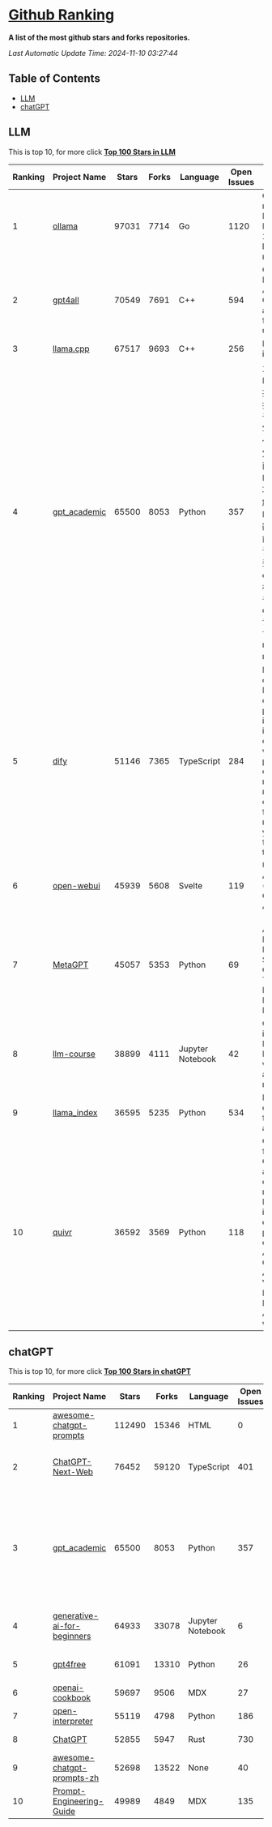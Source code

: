 [Github Ranking](./README.md)
==========

**A list of the most github stars and forks repositories.**

*Last Automatic Update Time: 2024-11-10 03:27:44*

## Table of Contents
 * [LLM](#LLM)
 * [chatGPT](#chatGPT)

## LLM

This is top 10, for more click **[Top 100 Stars in LLM](Top100/LLM.md)**

| Ranking | Project Name | Stars | Forks | Language | Open Issues | Description | Last Commit |
| ------- | ------------ | ----- | ----- | -------- | ----------- | ----------- | ----------- |
| 1 | [ollama](https://github.com/ollama/ollama) | 97031 | 7714 | Go | 1120 | Get up and running with Llama 3.2, Mistral, Gemma 2, and other large language models. | 2024-11-09T06:21:55Z |
| 2 | [gpt4all](https://github.com/nomic-ai/gpt4all) | 70549 | 7691 | C++ | 594 | GPT4All: Run Local LLMs on Any Device. Open-source and available for commercial use. | 2024-11-09T00:20:08Z |
| 3 | [llama.cpp](https://github.com/ggerganov/llama.cpp) | 67517 | 9693 | C++ | 256 | LLM inference in C/C++ | 2024-11-10T00:22:23Z |
| 4 | [gpt_academic](https://github.com/binary-husky/gpt_academic) | 65500 | 8053 | Python | 357 | 为GPT/GLM等LLM大语言模型提供实用化交互接口，特别优化论文阅读/润色/写作体验，模块化设计，支持自定义快捷按钮&函数插件，支持Python和C++等项目剖析&自译解功能，PDF/LaTex论文翻译&总结功能，支持并行问询多种LLM模型，支持chatglm3等本地模型。接入通义千问, deepseekcoder, 讯飞星火, 文心一言, llama2, rwkv, claude2, moss等。 | 2024-11-09T10:20:08Z |
| 5 | [dify](https://github.com/langgenius/dify) | 51146 | 7365 | TypeScript | 284 | Dify is an open-source LLM app development platform. Dify's intuitive interface combines AI workflow, RAG pipeline, agent capabilities, model management, observability features and more, letting you quickly go from prototype to production. | 2024-11-09T06:45:19Z |
| 6 | [open-webui](https://github.com/open-webui/open-webui) | 45939 | 5608 | Svelte | 119 | User-friendly AI Interface (Supports Ollama, OpenAI API, ...) | 2024-11-10T02:01:25Z |
| 7 | [MetaGPT](https://github.com/geekan/MetaGPT) | 45057 | 5353 | Python | 69 | 🌟 The Multi-Agent Framework: First AI Software Company, Towards Natural Language Programming | 2024-11-09T04:43:20Z |
| 8 | [llm-course](https://github.com/mlabonne/llm-course) | 38899 | 4111 | Jupyter Notebook | 42 | Course to get into Large Language Models (LLMs) with roadmaps and Colab notebooks. | 2024-07-28T22:17:43Z |
| 9 | [llama_index](https://github.com/run-llama/llama_index) | 36595 | 5235 | Python | 534 | LlamaIndex is a data framework for your LLM applications | 2024-11-09T22:39:05Z |
| 10 | [quivr](https://github.com/QuivrHQ/quivr) | 36592 | 3569 | Python | 118 | Opiniated RAG for integrating GenAI in your apps 🧠   Focus on your product rather than the RAG. Easy integration in existing products with customisation!  Any LLM: GPT4, Groq, Llama. Any Vectorstore: PGVector, Faiss. Any Files. Anyway you want.  | 2024-11-09T14:34:46Z |


## chatGPT

This is top 10, for more click **[Top 100 Stars in chatGPT](Top100/chatGPT.md)**

| Ranking | Project Name | Stars | Forks | Language | Open Issues | Description | Last Commit |
| ------- | ------------ | ----- | ----- | -------- | ----------- | ----------- | ----------- |
| 1 | [awesome-chatgpt-prompts](https://github.com/f/awesome-chatgpt-prompts) | 112490 | 15346 | HTML | 0 | This repo includes ChatGPT prompt curation to use ChatGPT better. | 2024-09-26T13:36:47Z |
| 2 | [ChatGPT-Next-Web](https://github.com/ChatGPTNextWeb/ChatGPT-Next-Web) | 76452 | 59120 | TypeScript | 401 | A cross-platform ChatGPT/Gemini UI (Web / PWA / Linux / Win / MacOS). 一键拥有你自己的跨平台 ChatGPT/Gemini 应用。 | 2024-11-07T12:06:30Z |
| 3 | [gpt_academic](https://github.com/binary-husky/gpt_academic) | 65500 | 8053 | Python | 357 | 为GPT/GLM等LLM大语言模型提供实用化交互接口，特别优化论文阅读/润色/写作体验，模块化设计，支持自定义快捷按钮&函数插件，支持Python和C++等项目剖析&自译解功能，PDF/LaTex论文翻译&总结功能，支持并行问询多种LLM模型，支持chatglm3等本地模型。接入通义千问, deepseekcoder, 讯飞星火, 文心一言, llama2, rwkv, claude2, moss等。 | 2024-11-09T10:20:08Z |
| 4 | [generative-ai-for-beginners](https://github.com/microsoft/generative-ai-for-beginners) | 64933 | 33078 | Jupyter Notebook | 6 | 21 Lessons, Get Started Building with Generative AI  🔗 https://microsoft.github.io/generative-ai-for-beginners/ | 2024-11-07T14:56:14Z |
| 5 | [gpt4free](https://github.com/xtekky/gpt4free) | 61091 | 13310 | Python | 26 | The official gpt4free repository \| various collection of powerful language models | 2024-10-30T08:59:27Z |
| 6 | [openai-cookbook](https://github.com/openai/openai-cookbook) | 59697 | 9506 | MDX | 27 | Examples and guides for using the OpenAI API | 2024-11-08T20:52:00Z |
| 7 | [open-interpreter](https://github.com/OpenInterpreter/open-interpreter) | 55119 | 4798 | Python | 186 | A natural language interface for computers | 2024-11-10T00:40:36Z |
| 8 | [ChatGPT](https://github.com/lencx/ChatGPT) | 52855 | 5947 | Rust | 730 | 🔮 ChatGPT Desktop Application (Mac, Windows and Linux) | 2024-08-29T17:58:11Z |
| 9 | [awesome-chatgpt-prompts-zh](https://github.com/PlexPt/awesome-chatgpt-prompts-zh) | 52698 | 13522 | None | 40 | ChatGPT 中文调教指南。各种场景使用指南。学习怎么让它听你的话。 | 2024-07-30T11:43:23Z |
| 10 | [Prompt-Engineering-Guide](https://github.com/dair-ai/Prompt-Engineering-Guide) | 49989 | 4849 | MDX | 135 | 🐙 Guides, papers, lecture, notebooks and resources for prompt engineering | 2024-10-28T04:57:30Z |

